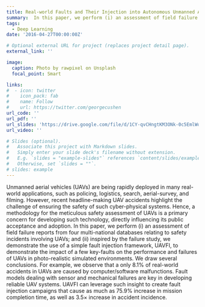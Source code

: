 ```yaml
---
title: Real-world Faults and Their Injection into Autonomous Unmanned Aerial Vehicles
summary:  In this paper, we perform (i) an assessment of field failure reports from four multi-national databases relating to safety incidents involving UAVs; and (ii) inspired by the failure study, we demonstrate the use of a simple fault injection framework, UAVFI, to demonstrate the impact of a few key-faults on the performance and failures of UAVs in photo-realistic simulated environments. 
tags:
  - Deep Learning
date: '2016-04-27T00:00:00Z'

# Optional external URL for project (replaces project detail page).
external_link: ''

image:
  caption: Photo by rawpixel on Unsplash
  focal_point: Smart

links:
#  - icon: twitter
#    icon_pack: fab
#    name: Follow
#    url: https://twitter.com/georgecushen
url_code: ''
url_pdf: ''
url_slides: 'https://drive.google.com/file/d/1CY-qvCHngtKM3ONk-0c5EmlWqeEIPQWh/view?usp=sharing'
url_video: ''

# Slides (optional).
#   Associate this project with Markdown slides.
#   Simply enter your slide deck's filename without extension.
#   E.g. `slides = "example-slides"` references `content/slides/example-slides.md`.
#   Otherwise, set `slides = ""`.
# slides: example
---
```


Unmanned aerial vehicles (UAVs) are being rapidly deployed in many real-world applications, such as policing, logistics, search, aerial-survey, and filming. However, recent headline-making UAV accidents highlight the challenge of ensuring the safety of such cyber-physical systems. Hence, a methodology for the meticulous safety assessment of UAVs is a primary concern for developing such technology, directly influencing its public acceptance and adoption. In this paper, we perform (i) an assessment of field failure reports from four multi-national databases relating to safety incidents involving UAVs; and (ii)
inspired by the failure study, we demonstrate the use of a simple fault injection framework, UAVFI, to demonstrate the impact of a
few key-faults on the performance and failures of UAVs in photo-realistic simulated environments. We draw several conclusions. For example, we observe that a only 8.1% of real-world accidents in UAVs are caused by computer/software malfunctions. Fault models dealing with sensor and mechanical failures are key in developing reliable UAV systems. UAVFI can leverage such insight to create fault injection campaigns that cause as much as 75.9% increase in mission completion time, as well as 3.5× increase in accident incidence.
